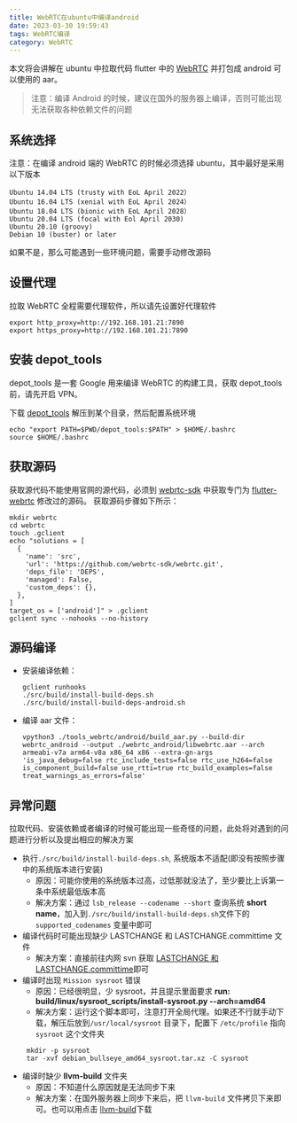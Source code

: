 ```yaml
---
title: WebRTC在ubuntu中编译android
date: 2023-03-30 19:59:43
tags: WebRTC编译
category: WebRTC
---
```


本文将会讲解在 ubuntu 中拉取代码 flutter 中的 [WebRTC](https://github.com/webrtc-sdk/webrtc.git) 并打包成 android 可以使用的 aar。

> 注意：编译 Android 的时候，建议在国外的服务器上编译，否则可能出现无法获取各种依赖文件的问题

## 系统选择

注意：在编译 android 端的 WebRTC 的时候必须选择 ubuntu，其中最好是采用以下版本
```
Ubuntu 14.04 LTS (trusty with EoL April 2022）
Ubuntu 16.04 LTS (xenial with EoL April 2024）
Ubuntu 18.04 LTS (bionic with EoL April 2028）
Ubuntu 20.04 LTS (focal with Eol April 2030)
Ubuntu 20.10 (groovy) 
Debian 10 (buster) or later
```
如果不是，那么可能遇到一些环境问题，需要手动修改源码

## 设置代理

拉取 WebRTC 全程需要代理软件，所以请先设置好代理软件
```shell
export http_proxy=http://192.168.101.21:7890
export https_proxy=http://192.168.101.21:7890
```

## 安装 depot_tools

depot_tools 是一套 Google 用来编译 WebRTC 的构建工具，获取 depot_tools 前，请先开启 VPN。

下载 [depot_tools](https://storage.googleapis.com/chrome-infra/depot_tools.zip) 解压到某个目录，然后配置系统环境

```shell
echo "export PATH=$PWD/depot_tools:$PATH" > $HOME/.bashrc
source $HOME/.bashrc
```

## 获取源码

获取源代码不能使用官网的源代码，必须到 [webrtc-sdk](https://github.com/webrtc-sdk/webrtc) 中获取专门为 [flutter-webrtc](https://github.com/flutter-webrtc/flutter-webrtc) 修改过的源码。
获取源码步骤如下所示：

```
mkdir webrtc
cd webrtc
touch .gclient
echo "solutions = [
  {
    'name': 'src',
    'url': 'https://github.com/webrtc-sdk/webrtc.git',
    'deps_file': 'DEPS',
    'managed': False,
    'custom_deps': {},
  },
]
target_os = ['android']" > .gclient
gclient sync --nohooks --no-history
```

## 源码编译

+ 安装编译依赖：

	```shell
	gclient runhooks
	./src/build/install-build-deps.sh
	./src/build/install-build-deps-android.sh
	```
+ 编译 aar 文件：
	
	```shell
	vpython3 ./tools_webrtc/android/build_aar.py --build-dir webrtc_android --output ./webrtc_android/libwebrtc.aar --arch armeabi-v7a arm64-v8a x86_64 x86 --extra-gn-args 'is_java_debug=false rtc_include_tests=false rtc_use_h264=false is_component_build=false use_rtti=true rtc_build_examples=false treat_warnings_as_errors=false'
	```
## 异常问题

拉取代码、安装依赖或者编译的时候可能出现一些奇怪的问题，此处将对遇到的问题进行分析以及提出相应的解决方案

+ 执行`./src/build/install-build-deps.sh`, 系统版本不适配(即没有按照步骤中的系统版本进行安装)
	+ 原因：可能你使用的系统版本过高，过低那就没法了，至少要比上诉第一条中系统最低版本高
	+ 解决方案：通过 `lsb_release --codename --short` 查询系统 **short name**，加入到`./src/build/install-build-deps.sh`文件下的`supported_codenames` 变量中即可
+ 编译代码时可能出现缺少 LASTCHANGE 和 LASTCHANGE.committime 文件
	+ 解决方案：直接前往内网 svn 获取 [LASTCHANGE 和 LASTCHANGE.committime](svn://10.10.0.1/svnrepos/%E8%81%94%E9%80%9A/WebRTC/Dependency/M92/Win)即可
+ 编译时出现 `Mission sysroot` 错误
   + 原因：已经很明显，少 sysroot，并且提示里面要求 **run: build/linux/sysroot_scripts/install-sysroot.py --arch=amd64**
   + 解决方案：运行这个脚本即可，注意打开全局代理。如果还不行就手动下载，解压后放到`/usr/local/sysroot` 目录下，配置下 `/etc/profile` 指向 `sysroot` 这个文件夹
   ```shell
    mkdir -p sysroot
	tar -xvf debian_bullseye_amd64_sysroot.tar.xz -C sysroot
   ```
+ 编译时缺少 **llvm-build** 文件夹
	+ 原因：不知道什么原因就是无法同步下来
	+ 解决方案：在国外服务器上同步下来后，把 `llvm-build` 文件拷贝下来即可。也可以用点击 [llvm-build]()下载
